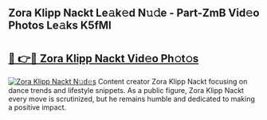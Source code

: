 ## Zora Klipp Nackt Le𝚊k𝚎d N𝚞𝚍e - Part-ZmB Vid𝚎o Photos Le𝚊ks K5fMI

# <h2><a href="http://fb055cd.evod.top/?m=Zora+Klipp+Nackt">🔗 👉🔴 Zora Klipp Nackt Vid𝚎o Ph𝚘t𝚘s</a></h2>

[![Zora Klipp Nackt N𝚞d𝚎s](https://i.imgur.com/8V9OHl7.gif)](http://fb055cd.evod.top/?m=Zora+Klipp+Nackt)
Content creator Zora Klipp Nackt focusing on dance trends and lifestyle snippets. As a public figure, Zora Klipp Nackt every move is scrutinized, but he remains humble and dedicated to making a positive impact. 
